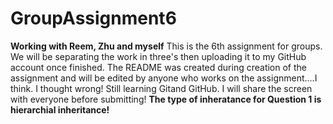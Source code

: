 # GroupAssignment6
**Working with Reem, Zhu and myself**
This is the 6th assignment for groups. We will be separating the work in three's then uploading it to my GitHub account once finished. The README was created
during creation of the assignment and will be edited by anyone who works on the assignment....I think. I thought wrong! Still learning Gitand GitHub. I will share the screen with everyone before submitting!
**The type of inheratance for Question 1 is hierarchial inheritance!**

